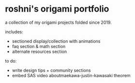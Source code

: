 # roshni's origami portfolio

a collection of my origami projects folded since 2019. 

includes:
- sectioned display/collection with animations
- faq section & math section
- alternate resources section

to do:
- write design tips + community sections
- embed SAS video aboutmaekawa-justin-kawasaki theorem
